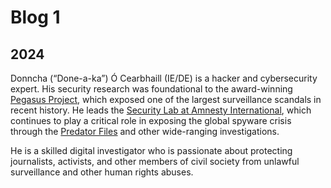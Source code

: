 # Blog 1

## 2024

Donncha (“Done-a-ka”) Ó Cearbhaill (IE/DE) is a hacker and cybersecurity expert. His security research was foundational to the award-winning [Pegasus Project](https://example.com/pegasus-project), which exposed one of the largest surveillance scandals in recent history. He leads the [Security Lab at Amnesty International](https://example.com/security-lab), which continues to play a critical role in exposing the global spyware crisis through the [Predator Files](https://example.com/predator-files) and other wide-ranging investigations.

He is a skilled digital investigator who is passionate about protecting journalists, activists, and other members of civil society from unlawful surveillance and other human rights abuses.

